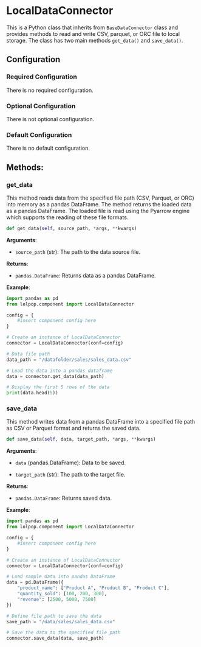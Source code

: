 # LocalDataConnector

This is a Python class that inherits from `BaseDataConnector` class and provides methods to read and write CSV, parquet, or ORC file to local storage. The class has two main methods `get_data()` and `save_data()`.

## Configuration

### Required Configuration

There is no required configuration.

### Optional Configuration 

There is not optional configuration. 

### Default Configuration 
There is no default configuration. 

## Methods:
### get_data 
This method reads data from the specified file path (CSV, Parquet, or ORC) into memory as a pandas DataFrame. The method returns the loaded data as a pandas DataFrame. The loaded file is read using the Pyarrow engine which supports the reading of these file formats. 

```python 
def get_data(self, source_path, *args, **kwargs)
```

**Arguments**:

- `source_path` (str): The path to the data source file.

**Returns**:

- `pandas.DataFrame`: Returns data as a pandas DataFrame.

**Example**:

```python
import pandas as pd
from lolpop.component import LocalDataConnector

config = {
    #insert component config here
}

# Create an instance of LocalDataConnector
connector = LocalDataConnector(conf=config)

# Data file path
data_path = "/datafolder/sales/sales_data.csv"

# Load the data into a pandas dataframe
data = connector.get_data(data_path)

# Display the first 5 rows of the data
print(data.head(5))
```

### save_data 
This method writes data from a pandas DataFrame into a specified file path as CSV or Parquet format and returns the saved data. 

```python 
def save_data(self, data, target_path, *args, **kwargs)

```

**Arguments**:

- `data` (pandas.DataFrame): Data to be saved.

- `target_path` (str): The path to the target file.


**Returns**:

- `pandas.DataFrame`: Returns saved data.

**Example**:

```python
import pandas as pd
from lolpop.component import LocalDataConnector

config = {
    #insert component config here
}

# Create an instance of LocalDataConnector
connector = LocalDataConnector(conf=config)

# Load sample data into pandas DataFrame
data = pd.DataFrame({
    "product_name": ["Product A", "Product B", "Product C"],
    "quantity_sold": [100, 200, 300],
    "revenue": [2500, 5000, 7500]
})

# Define file path to save the data
save_path = "/data/sales/sales_data.csv"

# Save the data to the specified file path
connector.save_data(data, save_path)

```